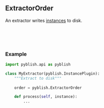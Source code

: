 ## ExtractorOrder

An extractor writes [instances](instance.md) to disk.

<br>
<br>
<br>

### Example

```python
import pyblish.api as pyblish

class MyExtractor(pyblish.InstancePlugin):
    """Extract to disk"""
    
    order = pyblish.ExtractorOrder

    def process(self, instance):
        ...
```